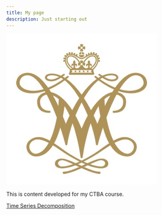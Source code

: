 ```yaml
---
title: My page
description: Just starting out
---
```


![My Picture](/pics/College-of-William-and-Mary.jpg)

This is content developed for my CTBA course.

[Time Series Decomposition](/timeseries/index.md)
